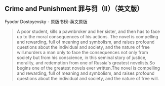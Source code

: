 ## Crime and Punishment 罪与罚（II）（英文版）

Fyodor Dostoyevsky  -  原版书榜-英文原版

> A poor student, kills a pawnbroker and her sister, and then has to face up to the moral consequences of his actions. The novel is compelling and rewarding, full of meaning and symbolism, and raises profound questions about the individual and society, and the nature of free will.murders a man only to face the consequences not only from society but from his conscience, in this seminal story of justice, morality, and redemption from one of Russia's greatest novelists.So begins one of the greatest novels ever written.The novel is compelling and rewarding, full of meaning and symbolism, and raises profound questions about the individual and society, and the nature of free will.
